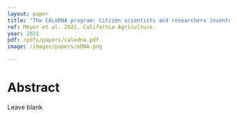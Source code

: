 ```yaml
---
layout: paper
title: "The CALeDNA program: Citizen scientists and researchers inventory California's biodiversity"
ref: Meyer et al. 2021. California Agriculture.
year: 2021
pdf: /pdfs/papers/caledna.pdf
image: /images/papers/eDNA.png

---
```


# Abstract

Leave blank